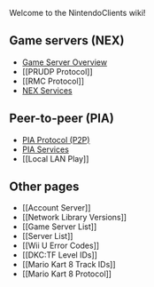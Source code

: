 Welcome to the NintendoClients wiki!
## Game servers (NEX)
* [Game Server Overview](NEX-Overview-Game-Servers)
* [[PRUDP Protocol]]
* [[RMC Protocol]]
* [NEX Services](NEX-Protocols)

## Peer-to-peer (PIA)
* [PIA Protocol (P2P)](PIA-Protocol)
* [PIA Services](PIA-Protocols)
* [[Local LAN Play]]

## Other pages
* [[Account Server]]
* [[Network Library Versions]]
* [[Game Server List]]
* [[Server List]]
* [[Wii U Error Codes]]
* [[DKC:TF Level IDs]]
* [[Mario Kart 8 Track IDs]]
* [[Mario Kart 8 Protocol]]